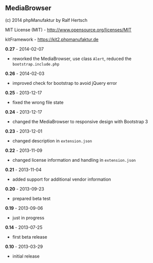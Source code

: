 ## MediaBrowser

(c) 2014 phpManufaktur by Ralf Hertsch

MIT License (MIT) - <http://www.opensource.org/licenses/MIT>

kitFramework - <https://kit2.phpmanufaktur.de>

**0.27** - 2014-02-07

* reworked the MediaBrowser, use class `Alert`, reduced the `bootstrap.include.php`

**0.26** - 2014-02-03

* improved check for bootstrap to avoid jQuery error

**0.25** - 2013-12-17

* fixed the wrong file state

**0.24** - 2013-12-17

* changed the MediaBrowser to responsive design with Bootstrap 3

**0.23** - 2013-12-01

* changed description in `extension.json`

**0.22** - 2013-11-09

* changed license information and handling in `extension.json`

**0.21** - 2013-11-04

* added support for additional vendor information

**0.20** - 2013-09-23

* prepared beta test

**0.19** - 2013-09-06

* just in progress

**0.14** - 2013-07-25

* first beta release

**0.10** - 2013-03-29

* initial release